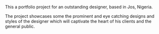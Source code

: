 This a portfolio project for an outstanding designer, based in Jos, Nigeria.

The project showcases some the prominent and eye catching designs and styles of the designer which will captivate the heart of his clients and the general public.
